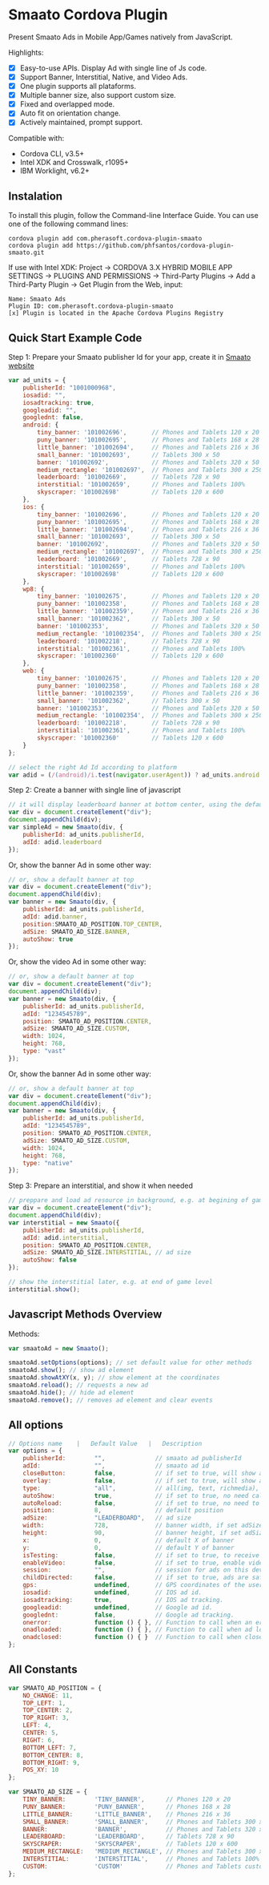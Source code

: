# Smaato Cordova Plugin

Present Smaato Ads in Mobile App/Games natively from JavaScript. 

Highlights:
- [x] Easy-to-use APIs. Display Ad with single line of Js code.
- [x] Support Banner, Interstitial, Native, and Video Ads.
- [x] One plugin supports all plataforms.
- [x] Multiple banner size, also support custom size.
- [x] Fixed and overlapped mode.
- [x] Auto fit on orientation change.
- [x] Actively maintained, prompt support.

Compatible with:

* Cordova CLI, v3.5+
* Intel XDK and Crosswalk, r1095+
* IBM Worklight, v6.2+

## Instalation ##

To install this plugin, follow the Command-line Interface Guide. You can use one of the following command lines:
```
cordova plugin add com.pherasoft.cordova-plugin-smaato
cordova plugin add https://github.com/phfsantos/cordova-plugin-smaato.git
```
If use with Intel XDK:
Project -> CORDOVA 3.X HYBRID MOBILE APP SETTINGS -> PLUGINS AND PERMISSIONS -> Third-Party Plugins ->
Add a Third-Party Plugin -> Get Plugin from the Web, input:
```
Name: Smaato Ads
Plugin ID: com.pherasoft.cordova-plugin-smaato
[x] Plugin is located in the Apache Cordova Plugins Registry
```

## Quick Start Example Code ##

Step 1: Prepare your Smaato publisher Id for your app, create it in [Smaato website](http://www.smaato.com/)

```javascript
var ad_units = {
	publisherId: "1001000968",    
    iosadid: "",
    iosadtracking: true,
    googleadid: "",
    googlednt: false,
    android: {
        tiny_banner: '101002696',       // Phones and Tablets 120 x 20
        puny_banner: '101002695',       // Phones and Tablets 168 x 28
        little_banner: '101002694',     // Phones and Tablets 216 x 36
        small_banner: '101002693',      // Tablets 300 x 50
        banner: '101002692',            // Phones and Tablets 320 x 50
        medium_rectangle: '101002697',  // Phones and Tablets 300 x 250
        leaderboard: '101002669',       // Tablets 728 x 90
        interstitial: '101002659',      // Phones and Tablets 100%
        skyscraper: '101002698'         // Tablets 120 x 600
    },
    ios: {
        tiny_banner: '101002696',       // Phones and Tablets 120 x 20
        puny_banner: '101002695',       // Phones and Tablets 168 x 28
        little_banner: '101002694',     // Phones and Tablets 216 x 36
        small_banner: '101002693',      // Tablets 300 x 50
        banner: '101002692',            // Phones and Tablets 320 x 50
        medium_rectangle: '101002697',  // Phones and Tablets 300 x 250
        leaderboard: '101002669',       // Tablets 728 x 90
        interstitial: '101002659',      // Phones and Tablets 100%
        skyscraper: '101002698'         // Tablets 120 x 600
    },
    wp8: {
        tiny_banner: '101002675',       // Phones and Tablets 120 x 20
        puny_banner: '101002358',       // Phones and Tablets 168 x 28
        little_banner: '101002359',     // Phones and Tablets 216 x 36
        small_banner: '101002362',      // Tablets 300 x 50
        banner: '101002353',            // Phones and Tablets 320 x 50
        medium_rectangle: '101002354',  // Phones and Tablets 300 x 250
        leaderboard: '101002218',       // Tablets 728 x 90
        interstitial: '101002361',      // Phones and Tablets 100%
        skyscraper: '101002360'         // Tablets 120 x 600
    },
    web: {
        tiny_banner: '101002675',       // Phones and Tablets 120 x 20
        puny_banner: '101002358',       // Phones and Tablets 168 x 28
        little_banner: '101002359',     // Phones and Tablets 216 x 36
        small_banner: '101002362',      // Tablets 300 x 50
        banner: '101002353',            // Phones and Tablets 320 x 50
        medium_rectangle: '101002354',  // Phones and Tablets 300 x 250
        leaderboard: '101002218',       // Tablets 728 x 90
        interstitial: '101002361',      // Phones and Tablets 100%
        skyscraper: '101002360'         // Tablets 120 x 600
    }
};

// select the right Ad Id according to platform
var adid = (/(android)/i.test(navigator.userAgent)) ? ad_units.android : ad_units.ios;
```

Step 2: Create a banner with single line of javascript

```javascript
// it will display leaderboard banner at bottom center, using the default options
var div = document.createElement("div");
document.appendChild(div);
var simpleAd = new Smaato(div, {
    publisherId: ad_units.publisherId,
    adId: adid.leaderboard
});
```

Or, show the banner Ad in some other way:

```javascript
// or, show a default banner at top
var div = document.createElement("div");
document.appendChild(div);
var banner = new Smaato(div, {
    publisherId: ad_units.publisherId,
	adId: adid.banner, 
	position:SMAATO_AD_POSITION.TOP_CENTER, 
    adSize: SMAATO_AD_SIZE.BANNER,
	autoShow: true
});
```

Or, show the video Ad in some other way:

```javascript
// or, show a default banner at top
var div = document.createElement("div");
document.appendChild(div);
var banner = new Smaato(div, {
    publisherId: ad_units.publisherId,
	adId: "1234545789", 
	position: SMAATO_AD_POSITION.CENTER, 
    adSize: SMAATO_AD_SIZE.CUSTOM,
    width: 1024,
    height: 768,
    type: "vast"
});
```

Or, show the banner Ad in some other way:

```javascript
// or, show a default banner at top
var div = document.createElement("div");
document.appendChild(div);
var banner = new Smaato(div, {
    publisherId: ad_units.publisherId,
	adId: "1234545789", 
	position: SMAATO_AD_POSITION.CENTER, 
    adSize: SMAATO_AD_SIZE.CUSTOM,
    width: 1024,
    height: 768,
    type: "native"
});
```

Step 3: Prepare an interstitial, and show it when needed

```javascript
// preppare and load ad resource in background, e.g. at begining of game level
var div = document.createElement("div");
document.appendChild(div);
var interstitial = new Smaato({
    publisherId: ad_units.publisherId,
	adId: adid.interstitial, 
    position: SMAATO_AD_POSITION.CENTER,
    adSize: SMAATO_AD_SIZE.INTERSTITIAL, // ad size
	autoShow: false
});

// show the interstitial later, e.g. at end of game level
interstitial.show();
```

## Javascript Methods Overview ##

Methods:
```javascript
var smaatoAd = new Smaato();

smaatoAd.setOptions(options); // set default value for other methods
smaatoAd.show(); // show ad element
smaatoAd.showAtXY(x, y); // show element at the coordinates
smaatoAd.reload(); // requests a new ad
smaatoAd.hide(); // hide ad element
smaatoAd.remove(); // removes ad element and clear events
```

## All options ##

```javascript
// Options name    |   Default Value   |   Description
var options = {
    publisherId:        "",              // smaato ad publisherId
    adId:               "",              // smaato ad id
    closeButton:        false,           // if set to true, will show a close button
    overlay:            false,           // if set to true, will show an overlay the under ad        
    type:               "all",           // all(img, text, richmedia), img, text, richmedia, vast, native
    autoShow:           true,            // if set to true, no need call show
    autoReload:         false,           // if set to true, no need to call reload
    position:           8,               // default position
    adSize:             "LEADERBOARD",   // ad size
    width:              728,             // banner width, if set adSize to 'CUSTOM'
    height:             90,              // banner height, if set adSize to 'CUSTOM'
    x:                  0,               // default X of banner
    y:                  0,               // default Y of banner
    isTesting:          false,           // if set to true, to receive test ads 
    enableVideo:        false,           // if set to true, enable video for interstitial
    session:            "",              // session for ads on this device
    childDirected:      false,           // if set to true, ads are safe for children
    gps:                undefined,       // GPS coordinates of the user`s location.
    iosadid:            undefined,       // IOS ad id.
    iosadtracking:      true,            // IOS ad tracking.
    googleadid:         undefined,       // Google ad id.
    googlednt:          false,           // Google ad tracking.
    onerror:            function () { }, // Function to call when an error occurs
    onadloaded:         function () { }, // Function to call when ad loads
    onadclosed:         function () { }  // Function to call when close button gets clicked
};
```

## All Constants ##

```javascript
var SMAATO_AD_POSITION = {
    NO_CHANGE: 11,
    TOP_LEFT: 1,
    TOP_CENTER: 2,
    TOP_RIGHT: 3,
    LEFT: 4,
    CENTER: 5,
    RIGHT: 6,
    BOTTOM_LEFT: 7,
    BOTTOM_CENTER: 8,
    BOTTOM_RIGHT: 9,
    POS_XY: 10
};

var SMAATO_AD_SIZE = {
    TINY_BANNER:        'TINY_BANNER',      // Phones 120 x 20
    PUNY_BANNER:        'PUNY_BANNER',      // Phones 168 x 28
    LITTLE_BANNER:      'LITTLE_BANNER',    // Phones 216 x 36
    SMALL_BANNER:       'SMALL_BANNER',     // Phones and Tablets 300 x 50
    BANNER:             'BANNER',           // Phones and Tablets 320 x 50
    LEADERBOARD:        'LEADERBOARD',      // Tablets 728 x 90
    SKYSCRAPER:         'SKYSCRAPER',       // Tablets 120 x 600
    MEDIUM_RECTANGLE:   'MEDIUM_RECTANGLE', // Phones and Tablets 300 x 250
    INTERSTITIAL:       'INTERSTITIAL',     // Phones and Tablets 100%
    CUSTOM:             'CUSTOM'            // Phones and Tablets custom width and height
};
```

